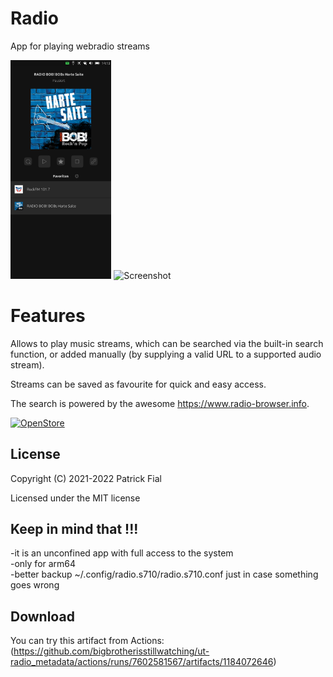 # Radio

App for playing webradio streams

<p float="left">
<img title="Screenshot" alt="Screenshot" width="32%" src="screenshots/screenshot1.png">
<img title="Screenshot" alt="Screenshot" width="32%" src="screenshots/screenshot2.png">
</p>

# Features

Allows to play music streams, which can be searched via the built-in search function, or added manually (by supplying a valid URL to a supported audio stream).

Streams can be saved as favourite for quick and easy access.

The search is powered by the awesome https://www.radio-browser.info.

[![OpenStore](https://open-store.io/badges/en_US.png)](https://open-store.io/app/radio.s710)

## License

Copyright (C) 2021-2022 Patrick Fial

Licensed under the MIT license


## Keep in mind that !!!
  
-it is an unconfined app with full access to the system  
-only for arm64     
-better backup ~/.config/radio.s710/radio.s710.conf just    in case something goes wrong

## Download

You can try this artifact from Actions:
(https://github.com/bigbrotherisstillwatching/ut-radio_metadata/actions/runs/7602581567/artifacts/1184072646)
